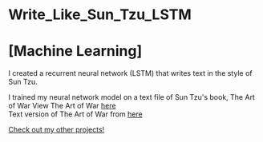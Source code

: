 # Write_Like_Sun_Tzu_LSTM 
# [Machine Learning]
I created a recurrent neural network (LSTM) that writes text in the style of Sun Tzu.


I trained my neural network model on a text file of Sun Tzu's book, The Art of War
View The Art of War <a target="_blank" rel="noopener noreferrer" href="https://github.com/JeremyLau01/Write_Like_Sun_Tzu_LSTM/blob/master/artofwar.txt">here</a><br>
Text version of The Art of War from <a target="_blank" rel="noopener noreferrer" href="https://suntzusaid.com/">here</a>


<a target="_blank" rel="noopener noreferrer" href="https://jeremylau01.github.io/welcome/">Check out my other projects!</a>
